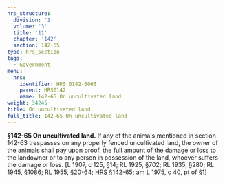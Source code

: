 ```yaml
---
hrs_structure:
  division: '1'
  volume: '3'
  title: '11'
  chapter: '142'
  section: 142-65
type: hrs_section
tags:
  - Government
menu:
  hrs:
    identifier: HRS_0142-0065
    parent: HRS0142
    name: 142-65 On uncultivated land
weight: 34245
title: On uncultivated land
full_title: 142-65 On uncultivated land
---
```

**§142-65 On uncultivated land.** If any of the animals mentioned in section 142-63 trespasses on any properly fenced uncultivated land, the owner of the animals shall pay upon proof, the full amount of the damage or loss to the landowner or to any person in possession of the land, whoever suffers the damage or loss. [L 1907, c 125, §14; RL 1925, §702; RL 1935, §280; RL 1945, §1086; RL 1955, §20-64; [HRS §142-65](/title-11/chapter-142/section-142-65/); am L 1975, c 40, pt of §1]